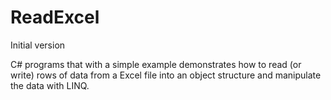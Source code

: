# ReadExcel
Initial version

C# programs that with a simple example demonstrates how to read (or write) rows of data from a Excel file into an object structure and manipulate the data with LINQ.
